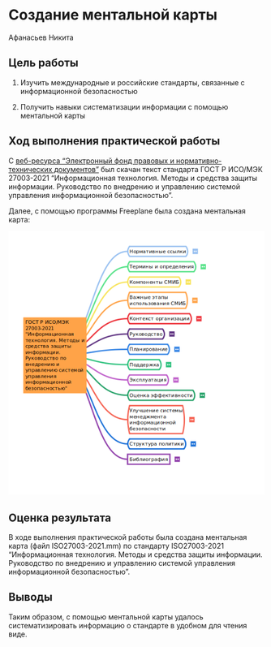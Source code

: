 # Создание ментальной карты
Афанасьев Никита

## Цель работы

1.  Изучить международные и российские стандарты, связанные с
    информационной безопасностью

2.  Получить навыки систематизации информации с помощью ментальной карты

## Ход выполнения практической работы

С [веб-ресурса “Электронный фонд правовых и нормативно-технических
документов”](https://docs.cntd.ru/document/1200179612) был скачан текст
стандарта ГОСТ Р ИСО/МЭК 27003-2021 “Информационная технология. Методы и
средства защиты информации. Руководство по внедрению и управлению
системой управления информационной безопасностью”.

Далее, с помощью программы Freeplane была создана ментальная карта:

![](./images/map.png)

## Оценка результата

В ходе выполнения практической работы была создана ментальная карта
(файл ISO27003-2021.mm) по стандарту ISO27003-2021 “Информационная
технология. Методы и средства защиты информации. Руководство по
внедрению и управлению системой управления информационной
безопасностью”.

## Выводы

Таким образом, с помощью ментальной карты удалось систематизировать
информацию о стандарте в удобном для чтения виде.
